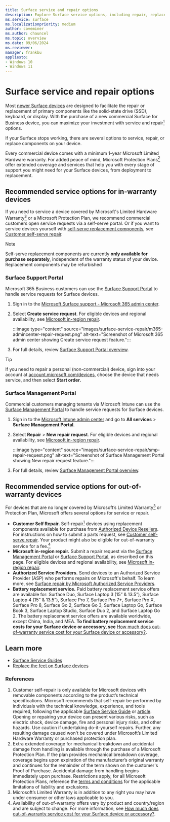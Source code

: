 ```yaml
---
title: Surface service and repair options
description: Explore Surface service options, including repair, replacement, and protection plans. Learn about in-warranty and out-of-warranty services.
ms.service: surface
ms.localizationpriority: medium
author: coveminer
ms.author: chauncel
ms.topic: overview
ms.date: 09/06/2024
ms.reviewer: 
manager: frankbu
appliesto:
- Windows 10
- Windows 11
---
```


# Surface service and repair options

Most [newer Surface devices](surface-service-and-repair.md) are designed to facilitate the repair or replacement of primary components like the solid-state drive (SSD), keyboard, or display. With the purchase of a new commercial Surface for Business device, you can maximize your investment with service and repair[<sup>1</sup>](#references) options.

If your Surface stops working, there are several options to service, repair, or replace components on your device.

Every commercial device comes with a minimum 1-year Microsoft Limited Hardware warranty. For added peace of mind, Microsoft Protection Plans[<sup>2</sup>](#references) offer extended coverage and services that help you with every stage of support you might need for your Surface devices, from deployment to replacement.

## Recommended service options for in-warranty devices

If you need to service a device covered by Microsoft's Limited Hardware Warranty[<sup>3</sup>](#references) or a Microsoft Protection Plan, we recommend commercial customers open service requests via a self-serve portal. Or if you want to service devices yourself with [self-serve replacement components](surface-service-and-repair.md), see [Customer self-serve repair](surface-customer-self-repair-surface.md).

> [!NOTE]
> Self-serve replacement components are currently **only available for purchase separately**, independent of the warranty status of your device. Replacement components may be refurbished

### Surface Support Portal

Microsoft 365 Business customers can use the [Surface Support Portal](surface-support-portal.md) to handle service requests for Surface devices.

1. Sign in to the [Microsoft Surface support - Microsoft 365 admin center](https://admin.microsoft.com/AdminPortal#/support/microsoftsurfacesupport).
2. Select **Create service request**. For eligible devices and regional availability, see [Microsoft in-region repair](microsoft-in-region-same-unit-repair.md).

    :::image type="content" source="images/surface-service-repair/m365-admincenter-repair-request.png" alt-text="Screenshot of Microsoft 365 admin center showing Create service request feature.":::

3. For full details, review [Surface Support Portal overview](surface-support-portal.md). 

> [!TIP]
> If you need to repair a personal (non-commercial) device, sign into your account at [account.microsoft.com/devices](https://account.microsoft.com/devices), choose the device that needs service, and then select **Start order.**


### Surface Management Portal

Commercial customers managing tenants via Microsoft Intune can use the [Surface Management Portal](surface-management-portal.md) to handle service requests for Surface devices.

1. Sign in to the [Microsoft Intune admin center](https://go.microsoft.com/fwlink/?linkid=2109431) and go to **All services** > **Surface Management Portal**.
2. Select **Repair** > **New repair request**. For eligible devices and regional availability, see [Microsoft in-region repair](microsoft-in-region-same-unit-repair.md).

    :::image type="content" source="images/surface-service-repair/smp-repair-request.png" alt-text="Screenshot of Surface Management Portal showing New repair request feature.":::

3. For full details, review [Surface Management Portal overview](surface-management-portal.md).

## Recommended service options for out-of-warranty devices

For devices that are no longer covered by Microsoft’s Limited Warranty[<sup>3</sup>](#references)  or Protection Plan, Microsoft offers several options for service or repair.

- **Customer Self Repair.** Self-repair[<sup>1</sup>](#references) devices using replacement components available for purchase from [Authorized Device Resellers](https://www.microsoft.com/surface/business/where-to-buy-microsoft-surface#DEVICESRESELLERS). For instructions on how to submit a parts request, see [Customer self-serve repair](surface-customer-self-repair-surface.md). Your product might also be eligible for out-of-warranty service for a fee.[<sup>4</sup>](#references)
- **Microsoft in-region repair.** Submit a repair request via the [Surface Management Portal](#surface-management-portal) or [Surface Support Portal](#surface-support-portal), as described on this page. For eligible devices and regional availability, see [Microsoft in-region repair](microsoft-in-region-same-unit-repair.md).
- **Authorized Service Providers.** Send devices to an Authorized Service Provider (ASP) who performs repairs on Microsoft's behalf. To learn more, see [Surface repair by Microsoft Authorized Service Providers](authorized-service-providers.md).
- **Battery replacement service.** Paid battery replacement service offers are available for: Surface Duo, Surface Laptop 3 (15” & 13.5”), Surface Laptop 4 (15” & 13.5”), Surface Pro 7, Surface Pro 7+, Surface Pro X, Surface Pro 8, Surface Go 2, Surface Go 3, Surface Laptop Go, Surface Book 3, Surface Laptop Studio, Surface Duo 2, and Surface Laptop Go 2. The battery replacement service offers are available worldwide, except China, India, and MEA. **To find battery replacement service costs for your Surface device or accessory, see** [How much does out-of-warranty service cost for your Surface device or accessory?](https://support.microsoft.com/topic/how-much-does-out-of-warranty-service-cost-for-your-surface-device-or-accessory-4c77ac8a-e8c3-d0e4-7e8a-a29f768d43ff).

## Learn more

- [Surface Service Guides](https://www.microsoft.com/download/100440)
- [Replace the feet on Surface devices](https://support.microsoft.com/surface/replace-the-feet-on-surface-devices-791bcf1d-db4a-4807-816e-06d30072383d)

### References

1. Customer self-repair is only available for Microsoft devices with removable components according to the product’s technical specifications. Microsoft recommends that self-repair be performed by individuals with the technical knowledge, experience, and tools required, following the applicable [Surface Service Guide](https://www.microsoft.com/download/100440)  or [article](https://support.microsoft.com/surface/replace-the-feet-on-surface-devices-791bcf1d-db4a-4807-816e-06d30072383d). Opening or repairing your device can present various risks, such as electric shock, device damage, fire and personal injury risks, and other hazards. Use caution if undertaking do-it-yourself repairs. Further, any resulting damage caused won't be covered under Microsoft’s Limited Hardware Warranty or purchased protection plan.
2. Extra extended coverage for mechanical breakdown and accidental damage from handling is available through the purchase of a Microsoft Protection Plan. If the plan provides mechanical breakdown coverage,  coverage begins upon expiration of the manufacturer’s original warranty and continues for the remainder of the term shown on the customer's Proof of Purchase. Accidental damage from handling begins immediately upon purchase. Restrictions apply, for all Microsoft Protection Plans, reference the [terms and conditions](https://support.microsoft.com/topic/warranty-and-protection-plan-terms-conditions-eedf7a23-84a7-1a47-480b-0e10503eedf5) for the applicable limitations of liability and exclusions.
3. Microsoft’s Limited Warranty is in addition to any right you may have under consumer or other laws applicable to you.
4. Availability of out-of-warranty offers vary by product and country/region and are subject to change.  For more information, see [How much does out-of-warranty service cost for your Surface device or accessory?](https://support.microsoft.com/topic/how-much-does-out-of-warranty-service-cost-for-your-surface-device-or-accessory-4c77ac8a-e8c3-d0e4-7e8a-a29f768d43ff).
